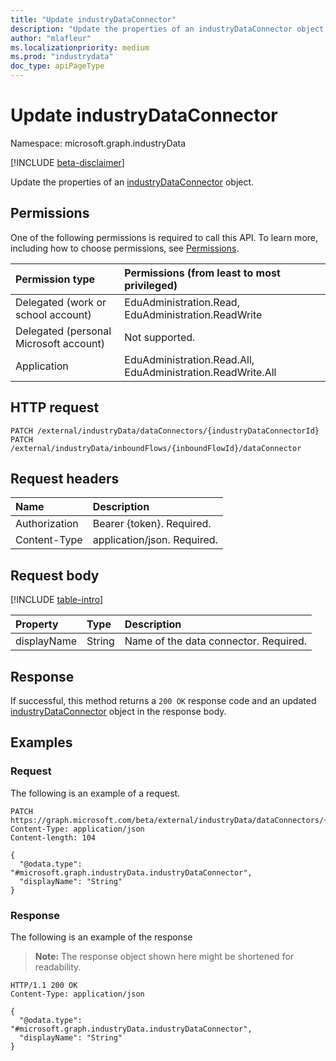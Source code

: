 ```yaml
---
title: "Update industryDataConnector"
description: "Update the properties of an industryDataConnector object."
author: "mlafleur"
ms.localizationpriority: medium
ms.prod: "industrydata"
doc_type: apiPageType
---
```


# Update industryDataConnector

Namespace: microsoft.graph.industryData

[!INCLUDE [beta-disclaimer](../../includes/beta-disclaimer.md)]

Update the properties of an [industryDataConnector](../resources/industrydata-industrydataconnector.md) object.

## Permissions

One of the following permissions is required to call this API. To learn more, including how to choose permissions, see [Permissions](/graph/permissions-reference).

| Permission type                        | Permissions (from least to most privileged)                 |
| :------------------------------------- | :---------------------------------------------------------- |
| Delegated (work or school account)     | EduAdministration.Read, EduAdministration.ReadWrite         |
| Delegated (personal Microsoft account) | Not supported.                                              |
| Application                            | EduAdministration.Read.All, EduAdministration.ReadWrite.All |

## HTTP request

<!-- {
  "blockType": "ignored"
}
-->

```http
PATCH /external/industryData/dataConnectors/{industryDataConnectorId}
PATCH /external/industryData/inboundFlows/{inboundFlowId}/dataConnector
```

## Request headers

| Name          | Description                 |
| :------------ | :-------------------------- |
| Authorization | Bearer {token}. Required.   |
| Content-Type  | application/json. Required. |

## Request body

[!INCLUDE [table-intro](../../includes/update-property-table-intro.md)]

| Property    | Type   | Description                           |
| :---------- | :----- | :------------------------------------ |
| displayName | String | Name of the data connector. Required. |

## Response

If successful, this method returns a `200 OK` response code and an updated [industryDataConnector](../resources/industrydata-industrydataconnector.md) object in the response body.

## Examples

### Request

The following is an example of a request.

<!-- {
  "blockType": "request",
  "name": "update_industrydataconnector"
}
-->

```http
PATCH https://graph.microsoft.com/beta/external/industryData/dataConnectors/{industryDataConnectorId}
Content-Type: application/json
Content-length: 104

{
  "@odata.type": "#microsoft.graph.industryData.industryDataConnector",
  "displayName": "String"
}
```

### Response

The following is an example of the response

> **Note:** The response object shown here might be shortened for readability.

<!-- {
  "blockType": "response",
  "truncated": true
}
-->

```http
HTTP/1.1 200 OK
Content-Type: application/json

{
  "@odata.type": "#microsoft.graph.industryData.industryDataConnector",
  "displayName": "String"
}
```
